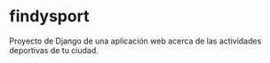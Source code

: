 # findysport
Proyecto de Django de una aplicación web acerca de las actividades deportivas de tu ciudad.
